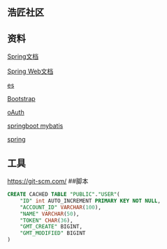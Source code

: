 ## 浩匠社区

## 资料
[Spring文档](https://spring.io/guides)

[Spring Web文档](https://spring.io/guides/gs/serving-web-content/)

[es](https://elasticsearch.cn/)

[Bootstrap](https://v3.bootcss.com/)

[oAuth](https://developer.github.com/apps/building-github-apps/creating-a-github-app/)

[springboot mybatis](http://mybatis.org/spring-boot-starter/mybatis-spring-boot-autoconfigure/)

[spring](https://docs.spring.io/spring-boot/docs/2.0.0.RC1/reference/htmlsingle/#boot-features-embedded-database-support)
## 工具
https://git-scm.com/
##脚本
```sql
CREATE CACHED TABLE "PUBLIC"."USER"(
    "ID" int AUTO_INCREMENT PRIMARY KEY NOT NULL,
    "ACCOUNT_ID" VARCHAR(100),
    "NAME" VARCHAR(50),
    "TOKEN" CHAR(36),
    "GMT_CREATE" BIGINT,
    "GMT_MODIFIED" BIGINT
)

```